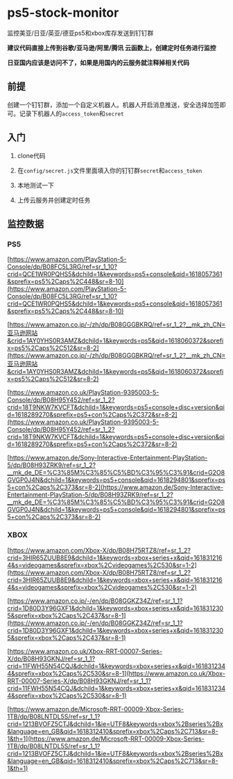 # ps5-stock-monitor
监控美亚/日亚/英亚/德亚ps5和xbox库存发送到钉钉群

**建议代码直接上传到谷歌/亚马逊/阿里/腾讯 云函数上，创建定时任务进行监控**

**日亚国内应该是访问不了，如果是用国内的云服务就注释掉相关代码**

## 前提

创建一个钉钉群，添加一个自定义机器人。机器人开启消息推送，安全选择加签即可。记录下机器人的`access_token`和`secret`

## 入门

1. clone代码

2. 在`config/secret.js`文件里面填入你的钉钉群`secret`和`access_token`

3. 本地测试一下

4. 上传云服务并创建定时任务

## 监控数据

### PS5

[https://www.amazon.com/PlayStation-5-Console/dp/B08FC5L3RG/ref=sr_1_10?crid=QCE1WR0PQHS5&dchild=1&keywords=ps5+console&qid=1618057361&sprefix=ps5%2Caps%2C448&sr=8-10](https://www.amazon.com/PlayStation-5-Console/dp/B08FC5L3RG/ref=sr_1_10?crid=QCE1WR0PQHS5&dchild=1&keywords=ps5+console&qid=1618057361&sprefix=ps5%2Caps%2C448&sr=8-10)

[https://www.amazon.co.jp/-/zh/dp/B08GGGBKRQ/ref=sr_1_2?__mk_zh_CN=亚马逊网站&crid=1AY0YHS0R3AMZ&dchild=1&keywords=ps5&qid=1618060372&sprefix=ps5%2Caps%2C512&sr=8-2](https://www.amazon.co.jp/-/zh/dp/B08GGGBKRQ/ref=sr_1_2?__mk_zh_CN=亚马逊网站&crid=1AY0YHS0R3AMZ&dchild=1&keywords=ps5&qid=1618060372&sprefix=ps5%2Caps%2C512&sr=8-2)

[https://www.amazon.co.uk/PlayStation-9395003-5-Console/dp/B08H95Y452/ref=sr_1_2?crid=18T9NKW7KVCFT&dchild=1&keywords=ps5+console+disc+version&qid=1618289270&sprefix=ps5+con%2Caps%2C372&sr=8-2](https://www.amazon.co.uk/PlayStation-9395003-5-Console/dp/B08H95Y452/ref=sr_1_2?crid=18T9NKW7KVCFT&dchild=1&keywords=ps5+console+disc+version&qid=1618289270&sprefix=ps5+con%2Caps%2C372&sr=8-2)

[https://www.amazon.de/Sony-Interactive-Entertainment-PlayStation-5/dp/B08H93ZRK9/ref=sr_1_2?__mk_de_DE=%C3%85M%C3%85%C5%BD%C3%95%C3%91&crid=G2O8GVGP0J4N&dchild=1&keywords=ps5+console&qid=1618294801&sprefix=ps5+con%2Caps%2C373&sr=8-2](https://www.amazon.de/Sony-Interactive-Entertainment-PlayStation-5/dp/B08H93ZRK9/ref=sr_1_2?__mk_de_DE=%C3%85M%C3%85%C5%BD%C3%95%C3%91&crid=G2O8GVGP0J4N&dchild=1&keywords=ps5+console&qid=1618294801&sprefix=ps5+con%2Caps%2C373&sr=8-2)

### XBOX

[https://www.amazon.com/Xbox-X/dp/B08H75RTZ8/ref=sr_1_2?crid=3HIR65ZUUB8E9&dchild=1&keywords=xbox+series+x&qid=1618312164&s=videogames&sprefix=xbox%2Cvideogames%2C530&sr=1-2](https://www.amazon.com/Xbox-X/dp/B08H75RTZ8/ref=sr_1_2?crid=3HIR65ZUUB8E9&dchild=1&keywords=xbox+series+x&qid=1618312164&s=videogames&sprefix=xbox%2Cvideogames%2C530&sr=1-2)

[https://www.amazon.co.jp/-/en/dp/B08GGKZ34Z/ref=sr_1_1?crid=1D80D3Y96GXF1&dchild=1&keywords=xbox+series+x&qid=1618312305&sprefix=xbox%2Caps%2C437&sr=8-1](https://www.amazon.co.jp/-/en/dp/B08GGKZ34Z/ref=sr_1_1?crid=1D80D3Y96GXF1&dchild=1&keywords=xbox+series+x&qid=1618312305&sprefix=xbox%2Caps%2C437&sr=8-1)

[https://www.amazon.co.uk/Xbox-RRT-00007-Series-X/dp/B08H93GKNJ/ref=sr_1_1?crid=11FWH55N54CQJ&dchild=1&keywords=xbox+series+x&qid=1618312344&sprefix=xbox%2Caps%2C530&sr=8-1](https://www.amazon.co.uk/Xbox-RRT-00007-Series-X/dp/B08H93GKNJ/ref=sr_1_1?crid=11FWH55N54CQJ&dchild=1&keywords=xbox+series+x&qid=1618312344&sprefix=xbox%2Caps%2C530&sr=8-1)

[https://www.amazon.de/Microsoft-RRT-00009-Xbox-Series-1TB/dp/B08LNTDL5S/ref=sr_1_1?crid=1213BVOFZ5CTJ&dchild=1&ie=UTF8&keywords=xbox%2Bseries%2Bx&language=en_GB&qid=1618312410&sprefix=xbox%2Caps%2C713&sr=8-1&th=1](https://www.amazon.de/Microsoft-RRT-00009-Xbox-Series-1TB/dp/B08LNTDL5S/ref=sr_1_1?crid=1213BVOFZ5CTJ&dchild=1&ie=UTF8&keywords=xbox%2Bseries%2Bx&language=en_GB&qid=1618312410&sprefix=xbox%2Caps%2C713&sr=8-1&th=1)
